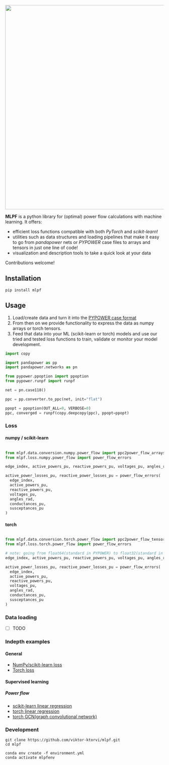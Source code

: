 <p align="center">
<img src="https://github.com/viktor-ktorvi/mlpf/assets/69254199/333dfd18-7c60-4874-a89b-92eecf32ac96?raw=True" width="650">
</p>



__MLPF__ is a python library for (optimal) power flow calculations with machine learning.
It offers:

* efficient loss functions compatible with both _PyTorch_ and _scikit-learn_!
* utilities such as data structures and loading pipelines that make it easy to go from
  _pandapower_ nets or _PYPOWER_ case files to arrays and tensors in just one line of code!
* visualization and description tools to take a quick look at your data

Contributions welcome!

## Installation

```commandline
pip install mlpf
```

## Usage

1. Load/create data and turn it into the [PYPOWER case format](https://rwl.github.io/PYPOWER/api/pypower.caseformat-module.html)
2. From then on we provide functionality to express the data as numpy arrays or torch tensors.
3. Feed that data into your ML (scikit-learn or torch) models and use our tried and tested loss functions to train, validate or monitor your model development.

```python
import copy

import pandapower as pp
import pandapower.networks as pn

from pypower.ppoption import ppoption
from pypower.runpf import runpf

net = pn.case118()

ppc = pp.converter.to_ppc(net, init="flat")

ppopt = ppoption(OUT_ALL=0, VERBOSE=0)
ppc, converged = runpf(copy.deepcopy(ppc), ppopt=ppopt)
```

### Loss

#### numpy / scikit-learn

```python

from mlpf.data.conversion.numpy.power_flow import ppc2power_flow_arrays
from mlpf.loss.numpy.power_flow import power_flow_errors

edge_index, active_powers_pu, reactive_powers_pu, voltages_pu, angles_rad, conductances_pu, susceptances_pu = ppc2power_flow_arrays(ppc)

active_power_losses_pu, reactive_power_losses_pu = power_flow_errors(
  edge_index,
  active_powers_pu,
  reactive_powers_pu,
  voltages_pu,
  angles_rad,
  conductances_pu,
  susceptances_pu
)
```

#### torch

```python

from mlpf.data.conversion.torch.power_flow import ppc2power_flow_tensors
from mlpf.loss.torch.power_flow import power_flow_errors

# note: going from float64(standard in PYPOWER) to float32(standard in torch) will increase the PF loss significantly
edge_index, active_powers_pu, reactive_powers_pu, voltages_pu, angles_rad, conductances_pu, susceptances_pu = ppc2power_flow_tensors(ppc, dtype=torch.float64)

active_power_losses_pu, reactive_power_losses_pu = power_flow_errors(
  edge_index,
  active_powers_pu,
  reactive_powers_pu,
  voltages_pu,
  angles_rad,
  conductances_pu,
  susceptances_pu
)
```

### Data loading

- [ ] TODO

### Indepth examples

#### General
* [NumPy/scikit-learn loss](examples/sklearn/loss/from_arrays.py)
* [Torch loss](examples/torch/loss/from_arrays.py)

#### Supervised learning

##### Power flow
* [scikit-learn linear regression](examples/sklearn/supervised_power_flow/linear_regression.py)
* [torch linear regression](examples/torch/supervised_power_flow/mlp.py)
* [torch GCN(graph convolutional network)](examples/torch/supervised_power_flow/gcn.py)

### Development

```
git clone https://github.com/viktor-ktorvi/mlpf.git
cd mlpf

conda env create -f environment.yml
conda activate mlpfenv
```
